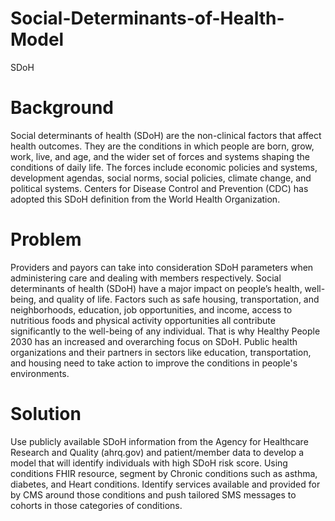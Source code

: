 # Social-Determinants-of-Health-Model
SDoH
# Background
Social determinants of health (SDoH) are the non-clinical factors that affect health outcomes. They are the conditions in which people are born, grow, work, live, and age, and the wider set of forces and systems shaping the conditions of daily life. The forces include economic policies and systems, development agendas, social norms, social policies, climate change, and political systems. Centers for Disease Control and Prevention (CDC) has adopted this SDoH definition from the World Health Organization.
# Problem
Providers and payors can take into consideration SDoH parameters when administering care and dealing with members respectively. Social determinants of health (SDoH) have a major impact on people’s health, well-being, and quality of life. Factors such as safe housing, transportation, and neighborhoods, education, job opportunities, and income, access to nutritious foods and physical activity opportunities all contribute significantly to the well-being of any individual. That is why Healthy People 2030 has an increased and overarching focus on SDoH.
Public health organizations and their partners in sectors like education, transportation, and housing need to take action to improve the conditions in people's environments. 
# Solution
Use publicly available SDoH information from the Agency for Healthcare Research and Quality (ahrq.gov) and patient/member data to develop a model that will identify individuals with high SDoH risk score. Using conditions FHIR resource, segment by Chronic conditions such as asthma, diabetes, and Heart conditions. Identify services available and provided for by CMS around those conditions and push tailored SMS messages to cohorts in those categories of conditions.
